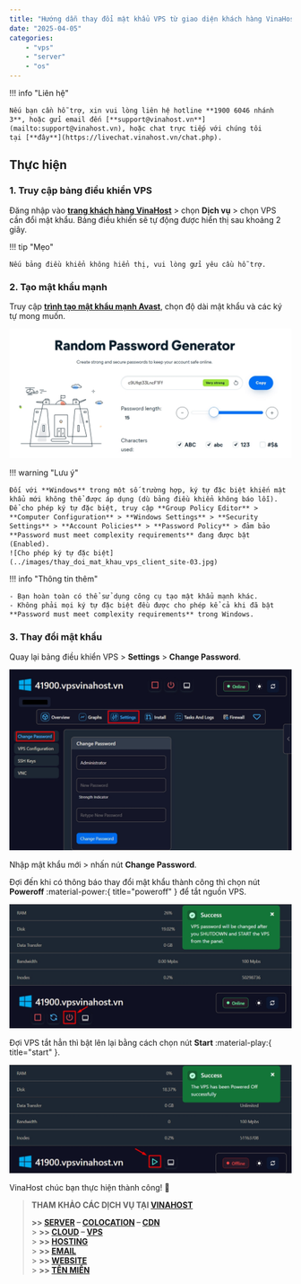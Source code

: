 ```yaml
---
title: "Hướng dẫn thay đổi mật khẩu VPS từ giao diện khách hàng VinaHost"
date: "2025-04-05"
categories:
    - "vps"
    - "server"
    - "os"
---
```


!!! info "Liên hệ"

    Nếu bạn cần hỗ trợ, xin vui lòng liên hệ hotline **1900 6046 nhánh 3**, hoặc gửi email đến [**support@vinahost.vn**](mailto:support@vinahost.vn), hoặc chat trực tiếp với chúng tôi tại [**đây**](https://livechat.vinahost.vn/chat.php).

## Thực hiện

### 1. Truy cập bảng điều khiển VPS

Đăng nhập vào [**trang khách hàng VinaHost**](https://secure.vinahost.vn/ac/index.php?rp=/login) > chọn **Dịch vụ** > chọn VPS cần đổi mật khẩu. Bảng điều khiển sẽ tự động được hiển thị sau khoảng 2 giây.

!!! tip "Mẹo"

    Nếu bảng điều khiển không hiển thị, vui lòng gửi yêu cầu hỗ trợ.

### 2. Tạo mật khẩu mạnh

Truy cập [**trình tạo mật khẩu mạnh Avast**](https://www.avast.com/random-password-generator), chọn độ dài mật khẩu và các ký tự mong muốn.

![Tạo mật khẩu mạnh](../images/thay_doi_mat_khau_vps_client_site-01.jpg)

!!! warning "Lưu ý"

    Đối với **Windows** trong một số trường hợp, ký tự đặc biệt khiến mật khẩu mới không thể được áp dụng (dù bảng điều khiển không báo lỗi).
    Để cho phép ký tự đặc biệt, truy cập **Group Policy Editor** > **Computer Configuration** > **Windows Settings** > **Security Settings** > **Account Policies** > **Password Policy** > đảm bảo **Password must meet complexity requirements** đang được bật (Enabled).
    ![Cho phép ký tự đặc biệt](../images/thay_doi_mat_khau_vps_client_site-03.jpg)

!!! info "Thông tin thêm"

    - Bạn hoàn toàn có thể sử dụng công cụ tạo mật khẩu mạnh khác.
    - Không phải mọi ký tự đặc biệt đều được cho phép kể cả khi đã bật **Password must meet complexity requirements** trong Windows.

### 3. Thay đổi mật khẩu

Quay lại bảng điều khiển VPS > **Settings** > **Change Password**.

![Giao diện đổi mật khẩu](../images/thay_doi_mat_khau_vps_client_site-02.jpg)

Nhập mật khẩu mới > nhấn nút **Change Password**.

Đợi đến khi có thông báo thay đổi mật khẩu thành công thì chọn nút **Poweroff** :material-power:{ title="poweroff" } để tắt nguồn VPS.

![Tắt nguồn VPS](../images/thay_doi_mat_khau_vps_client_site-04.jpg)

Đợi VPS tắt hẳn thì bật lên lại bằng cách chọn nút **Start** :material-play:{ title="start" }.

![Bật VPS lên](../images/thay_doi_mat_khau_vps_client_site-05.jpg)

VinaHost chúc bạn thực hiện thành công! 🍻

> **THAM KHẢO CÁC DỊCH VỤ TẠI [VINAHOST](https://vinahost.vn/)**
>
> **\>> [SERVER](https://vinahost.vn/thue-may-chu-rieng/) – [COLOCATION](https://vinahost.vn/colocation.html) – [CDN](https://vinahost.vn/dich-vu-cdn-chuyen-nghiep)**<br> > **\>> [CLOUD](https://vinahost.vn/cloud-server-gia-re/) – [VPS](https://vinahost.vn/vps-ssd-chuyen-nghiep/)**<br> > **\>> [HOSTING](https://vinahost.vn/wordpress-hosting)**<br> > **\>> [EMAIL](https://vinahost.vn/email-hosting)**<br> > **\>> [WEBSITE](http://vinawebsite.vn/)**<br> > **\>> [TÊN MIỀN](https://vinahost.vn/ten-mien-gia-re/)**

